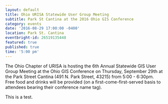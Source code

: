 ```yaml
---
layout: default
title: Ohio URISA Statewide User Group Meeting
subtitle: Park St Cantina at the 2016 Ohio GIS Conference
category: events
date: '2016-08-29 17:00:00 -0400'
location: Park St. Cantina
eventbright-id: 26519135448
featured: true
published: true
time: '5:00 pm'
---
```

The Ohio Chapter of URISA is hosting the 6th Annual Statewide GIS User Group Meeting at the Ohio GIS Conference on Thursday, September 29th at the Park Street Cantina (491 N. Park Street, 43215) from 5:00 - 6:30pm.   Free food and drinks will be provided (on a first-come-first-served basis to attendees bearing their conference name tag).

This is a test.

